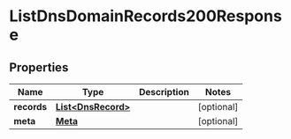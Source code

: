 

# ListDnsDomainRecords200Response


## Properties

| Name | Type | Description | Notes |
|------------ | ------------- | ------------- | -------------|
|**records** | [**List&lt;DnsRecord&gt;**](DnsRecord.md) |  |  [optional] |
|**meta** | [**Meta**](Meta.md) |  |  [optional] |



